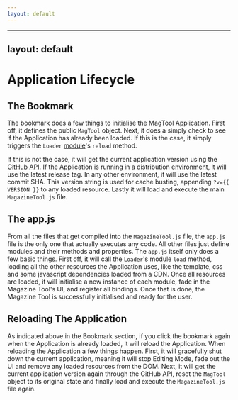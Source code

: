```yaml
---
layout: default
---
```


---
layout: default
---

# Application Lifecycle
<!-- [[TOC]] -->

## The Bookmark

The bookmark does a few things to initialise the MagTool Application. First off, it defines the public `MagTool` object. Next, it does a simply check to see if the Application has already been loaded. If this is the case, it simply triggers the `Loader` [module][docs_modules]'s `reload` method.

If this is not the case, it will get the current application version using the [GitHub API][gh-api]. If the Application is running in a distribution [environment][docs_env], it will use the latest release tag. In any other environment, it will use the latest commit SHA. This version string is used for cache busting, appending `?v={{ VERSION }}` to any loaded resource. Lastly it will load and execute the main `MagazineTool.js` file.

## The app.js

From all the files that get compiled into the `MagazineTool.js` file, the `app.js` file is the only one that actually executes any code. All other files just define modules and their methods and properties. The `app.js` itself only does a few basic things. First off, it will call the `Loader`'s module `load` method, loading all the other resources the Application uses, like the template, css and some javascript dependencies loaded from a CDN. Once all resources are loaded, it will initialise a new instance of each module, fade in the Magazine Tool's UI, and register all bindings. Once that is done, the Magazine Tool is successfully initialised and ready for the user.

## Reloading The Application

As indicated above in the Bookmark section, if you click the bookmark again when the Application is already loaded, it will reload the Application. When reloading the Application a few things happen. First, it will gracefully shut down the current application, meaning it will stop Editing Mode, fade out the UI and remove any loaded resources from the DOM. Next, it will get the current application version again through the GitHub API, reset the `MagTool` object to its original state and finally load and execute the `MagazineTool.js` file again.

[docs_modules]: docs/dev/modules
[docs_env]: docs/dev/environment
[gh-api]: https://developer.github.com/v3/
